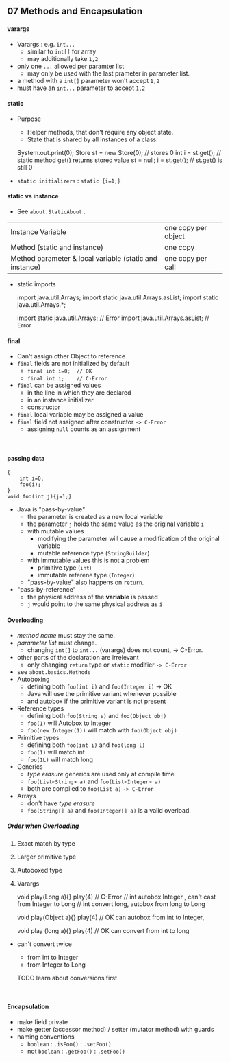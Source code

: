 ## 07 Methods and Encapsulation

#### varargs
* Varargs : e.g. `int...`
    * similar to `int[]` for array
    * may additionally take `1,2`
* only one `...` allowed per paramter list
    * may only be used with the last prameter in parameter list.
* a method with a `int[]` parameter won't accept `1,2`
 * must have an `int...` parameter to accept `1,2`

#### static 
* Purpose
    * Helper methods, that don't require any object state.
    * State that is shared by all instances of a class.


    System.out.print(0);
    Store st = new Store(0); // stores 0
    int i = st.get();        // static method get() returns stored value
    st = null;
    i = st.get();           // st.get() is still 0

* `static initializers` : `static {i=1;}`
#### static vs instance
* See `about.StaticAbout` .

| | |
---|---
Instance Variable | one copy per object
Method (static and instance) | one copy
Method parameter & local variable (static and instance)| one copy per call


* static imports

    
    import java.util.Arrays;
    import static java.util.Arrays.asList;
    import static java.util.Arrays.*;
    
    import static java.util.Arrays;  // Error
    import java.util.Arrays.asList;  // Error

#### final
* Can't assign other Object to reference
* `final` fields are not initialized by default
    * `final int i=0;  // OK`
    * `final int i;    // C-Error` 
* `final` can be assigned values
    * in the line in which they are declared 
    * in an instance initializer 
    * constructor
 * `final` local variable may be assigned a value
 * `final` field not assigned after constructor `-> C-Error`
    * assigning `null` counts as an assignment
    
<br>

#### passing data
    {
        int i=0;
        foo(i);
    }
    void foo(int j){j=1;}
     
* Java is "pass-by-value"
    * the parameter is created as a new local variable
    * the parameter `j` holds the  same value as the original variable `i`
    * with mutable values 
        * modifying the parameter will cause a modification of the original variable
        * mutable reference type (`StringBuilder`)
    * with immutable values this is not a problem
        * primitive type (`int`)
        * immutable referene type (`Integer`)      
    * "pass-by-value" also happens on `return`.
* "pass-by-reference"
    * the physical address of the __variable__ is passed
    * `j` would point to the same physical address as `i`
    


#### Overloading
* _method name_ must stay the same.
* _parameter list_ must change.
    * changing `int[]` to `int...` (varargs) does not count, -> C-Error. 
* other parts of the declaration are irrelevant
    * only changing `return` type or `static` modifier `-> C-Error`
* see `about.basics.Methods`
* Autoboxing
    * defining both `foo(int i)` and `foo(Integer i)` -> OK
    * Java will use the primitive variant whenever possible
    * and autobox if the primitive variant is not present
* Reference types
    * defining both `foo(String s)` and `foo(Object obj)`
    * `foo(1)` will Autobox to Integer
    * `foo(new Integer(1))` will match with `foo(Object obj)` 
* Primitive types
    * defining both `foo(int i)` and `foo(long l)`
    * `foo(1)` will match int
    * `foo(1L)` will match long
* Generics
    * _type erasure_ generics are used only at compile time
    * `foo(List<String> a)` and `foo(List<Integer> a)`
    * both are compiled to `foo(List a)` `-> C-Error`
* Arrays 
    * don't have _type erasure_
    * `foo(String[] a)` and `foo(Integer[] a)` is a valid overload.
##### Order when Overloading
1. Exact match by type
1. Larger primitive type
1. Autoboxed type
1. Varargs
    
    
    void play(Long a){}
    play(4) // C-Error
    // int autobox Integer , can't cast from Integer to Long
    // int convert long, autobox from long to Long
    
    void play(Object a){}
    play(4) // OK can autobox from int to Integer, 
    
    void play (long a){}
    play(4) // OK can convert from int to long
    
    
* can't convert twice
    * from int to Integer
    * from Integer to Long
    
    TODO learn about conversions first
    
<br>

#### Encapsulation
* make field private
* make getter (accessor method) / setter (mutator method) with guards
* naming conventions
    * `boolean` : `.isFoo()` : `.setFoo()`
    * not `boolean` : `.getFoo()` : `.setFoo()`
